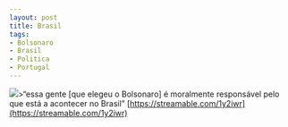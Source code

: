 ```yaml
---
layout: post
title: Brasil
tags:
- Bolsonaro
- Brasil
- Politica
- Portugal
---
```


![](https://cdn-images-1.medium.com/max/2560/1*FmSi8661htPADOsrggZ1Sg.jpeg)>“essa gente [que elegeu o Bolsonaro] é moralmente responsável pelo que está a acontecer no Brasil”
[https://streamable.com/1y2iwr](https://streamable.com/1y2iwr)
